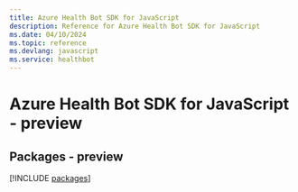 ```yaml
---
title: Azure Health Bot SDK for JavaScript
description: Reference for Azure Health Bot SDK for JavaScript
ms.date: 04/10/2024
ms.topic: reference
ms.devlang: javascript
ms.service: healthbot
---
```

# Azure Health Bot SDK for JavaScript - preview
## Packages - preview
[!INCLUDE [packages](health-bot-index.md)]